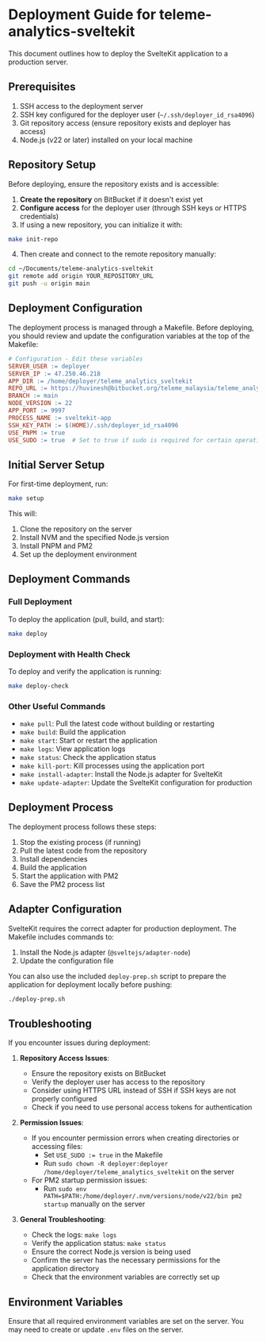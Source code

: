 # Deployment Guide for teleme-analytics-sveltekit

This document outlines how to deploy the SvelteKit application to a production server.

## Prerequisites

1. SSH access to the deployment server
2. SSH key configured for the deployer user (`~/.ssh/deployer_id_rsa4096`)
3. Git repository access (ensure repository exists and deployer has access)
4. Node.js (v22 or later) installed on your local machine

## Repository Setup

Before deploying, ensure the repository exists and is accessible:

1. **Create the repository** on BitBucket if it doesn't exist yet
2. **Configure access** for the deployer user (through SSH keys or HTTPS credentials)
3. If using a new repository, you can initialize it with:

```bash
make init-repo
```

4. Then create and connect to the remote repository manually:

```bash
cd ~/Documents/teleme-analytics-sveltekit
git remote add origin YOUR_REPOSITORY_URL
git push -u origin main
```

## Deployment Configuration

The deployment process is managed through a Makefile. Before deploying, you should review and update the configuration variables at the top of the Makefile:

```makefile
# Configuration - Edit these variables
SERVER_USER := deployer
SERVER_IP := 47.250.46.218
APP_DIR := /home/deployer/teleme_analytics_sveltekit
REPO_URL := https://huvinesh@bitbucket.org/teleme_malaysia/teleme_analytics_sveltekit.git
BRANCH := main
NODE_VERSION := 22
APP_PORT := 9997
PROCESS_NAME := sveltekit-app
SSH_KEY_PATH := $(HOME)/.ssh/deployer_id_rsa4096
USE_PNPM := true
USE_SUDO := true  # Set to true if sudo is required for certain operations
```

## Initial Server Setup

For first-time deployment, run:

```bash
make setup
```

This will:
1. Clone the repository on the server
2. Install NVM and the specified Node.js version
3. Install PNPM and PM2
4. Set up the deployment environment

## Deployment Commands

### Full Deployment

To deploy the application (pull, build, and start):

```bash
make deploy
```

### Deployment with Health Check

To deploy and verify the application is running:

```bash
make deploy-check
```

### Other Useful Commands

- `make pull`: Pull the latest code without building or restarting
- `make build`: Build the application
- `make start`: Start or restart the application
- `make logs`: View application logs
- `make status`: Check the application status
- `make kill-port`: Kill processes using the application port
- `make install-adapter`: Install the Node.js adapter for SvelteKit
- `make update-adapter`: Update the SvelteKit configuration for production

## Deployment Process

The deployment process follows these steps:

1. Stop the existing process (if running)
2. Pull the latest code from the repository
3. Install dependencies
4. Build the application
5. Start the application with PM2
6. Save the PM2 process list

## Adapter Configuration

SvelteKit requires the correct adapter for production deployment. The Makefile includes commands to:

1. Install the Node.js adapter (`@sveltejs/adapter-node`)
2. Update the configuration file

You can also use the included `deploy-prep.sh` script to prepare the application for deployment locally before pushing:

```bash
./deploy-prep.sh
```

## Troubleshooting

If you encounter issues during deployment:

1. **Repository Access Issues**:
   - Ensure the repository exists on BitBucket
   - Verify the deployer user has access to the repository
   - Consider using HTTPS URL instead of SSH if SSH keys are not properly configured
   - Check if you need to use personal access tokens for authentication

2. **Permission Issues**:
   - If you encounter permission errors when creating directories or accessing files:
     - Set `USE_SUDO := true` in the Makefile
     - Run `sudo chown -R deployer:deployer /home/deployer/teleme_analytics_sveltekit` on the server
   - For PM2 startup permission issues:
     - Run `sudo env PATH=$PATH:/home/deployer/.nvm/versions/node/v22/bin pm2 startup` manually on the server

3. **General Troubleshooting**:
   - Check the logs: `make logs`
   - Verify the application status: `make status`
   - Ensure the correct Node.js version is being used
   - Confirm the server has the necessary permissions for the application directory
   - Check that the environment variables are correctly set up

## Environment Variables

Ensure that all required environment variables are set on the server. You may need to create or update `.env` files on the server.
